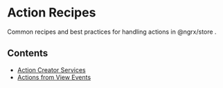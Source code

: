 # Action Recipes

Common recipes and best practices for handling actions in @ngrx/store .

## Contents
* [Action Creator Services](action_services.md)
* [Actions from View Events](view_events.md)